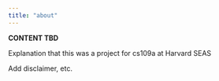 ```yaml
---
title: "about"
---
```


**CONTENT TBD**

Explanation that this was a project for cs109a at Harvard SEAS

Add disclaimer, etc.